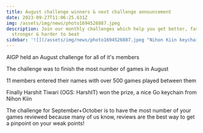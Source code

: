 ```yaml
---
title: August challenge winners & next challenge announcement
date: 2023-09-27T11:06:25.631Z
img: /assets/img/news/photo1694526887.jpeg
description: Join our monthly challenges which help you get better, faster,
  stronger & harder to beat
sidebar: '![](/assets/img/news/photo1694526887.jpeg "Nihon Kiin keychain")'
---
```

AIGP held an August challenge for all of it's members

The challenge was to finish the most number of games in August

11 members entered their names with over 500 games played between them

Finally Harshit Tiwari (OGS: HarshIT) won the prize, a nice Go keychain from Nihon Kiin

The challenge for September+October is to have the most number of your games reviewed because many of us know, reviews are the best way to get a pinpoint on your weak points!